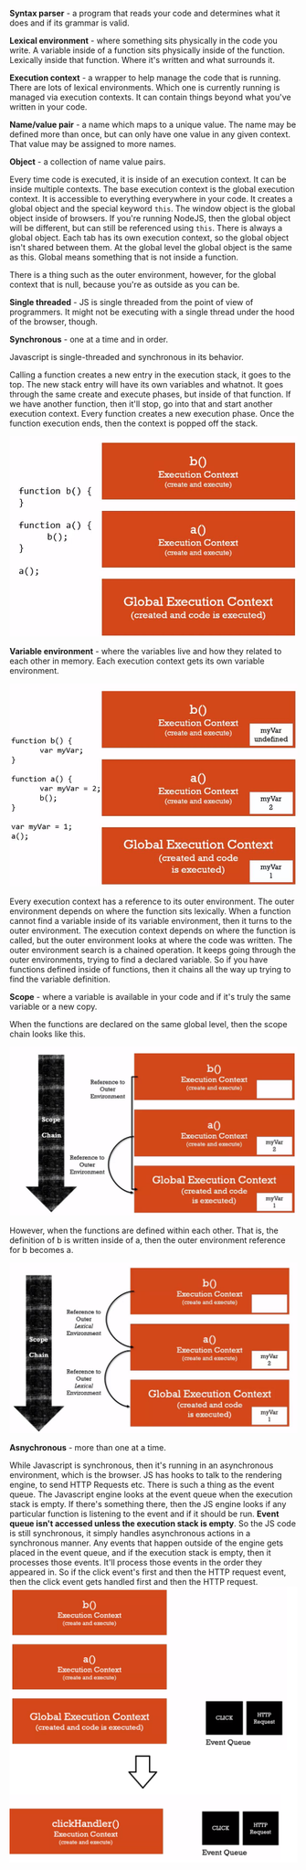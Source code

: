 **Syntax parser** - a program that reads your code
and determines what it does and if its grammar is valid.

**Lexical environment** - where something sits physically
in the code you write. A variable inside of a function
sits physically inside of the function. Lexically 
inside that function. Where it's written and what
surrounds it.

**Execution context** - a wrapper to help manage the
code that is running. There are lots of lexical
environments. Which one is currently running is managed
via execution contexts. It can contain things beyond
what you've written in your code.

**Name/value pair** - a name which maps to a unique
value. The name may be defined more than once, but
can only have one value in any given context.
That value may be assigned to more names.

**Object** - a collection of name value pairs.

Every time code is executed, it is inside of an
execution context. It can be inside multiple
contexts. The base execution context is
the global execution context. It is accessible
to everything everywhere in your code. It creates
a global object and the special keyword `this`.
The window object is the global object inside of
browsers. If you're running NodeJS, then the global
object will be different, but can still be referenced
using `this`. There is always a global object. 
Each tab has its own execution context, so the global
object isn't shared between them. At the global
level the global object is the same as this.
Global means something that is not inside a function.

There is a thing such as the outer environment,
however, for the global context that is null, 
because you're as outside as you can be.

**Single threaded** - JS is single threaded from the point of view of programmers.
It might not be executing with a single thread under the hood of the browser, though.

**Synchronous** - one at a time and in order.

Javascript is single-threaded and synchronous in its behavior.

Calling a function creates a new entry in the execution stack, it goes to the top.
The new stack entry will have its own variables and whatnot. It goes through the same
create and execute phases, but inside of that function. If we have another function,
then it'll stop, go into that and start another execution context. Every function
creates a new execution phase. Once the function execution ends, then the context
is popped off the stack.

![diagram](execution-stack.JPG)

**Variable environment** - where the variables live and how they related to each other
in memory. Each execution context gets its own variable environment.

![diagram](variable-env.JPG)

Every execution context has a reference to its outer environment. The outer environment
depends on where the function sits lexically. When a function cannot find a variable
inside of its variable environment, then it turns to the outer environment. The
execution context depends on where the function is called, but the outer environment
looks at where the code was written. The outer environment search is a chained operation.
It keeps going through the outer environments, trying to find a declared variable.
So if you have functions defined inside of functions, then it chains all the way up
trying to find the variable definition.

**Scope** - where a variable is available in your code and if it's truly the same variable
or a new copy.

When the functions are declared on the same global level, then the scope chain looks 
like this.

![diagram](global-scope-chain.JPG)

However, when the functions are defined within each other. That is, the definition of
b is written inside of a, then the outer environment reference for b becomes a.

![diagram](nested-scope-chain.JPG)

**Asnychronous** - more than one at a time.

While Javascript is synchronous, then it's running in an asynchronous environment, which
is the browser. JS has hooks to talk to the rendering engine, to send HTTP Requests etc.
There is such a thing as the event queue. The Javascript engine looks at the event queue
when the execution stack is empty. If there's something there, then the JS engine looks
if any particular function is listening to the event and if it should be run.
**Event queue isn't accessed unless the execution stack is empty**. So the JS code 
is still synchronous, it simply handles asynchronous actions in a synchronous manner.
Any events that happen outside of the engine gets placed in the event queue, and if the
execution stack is empty, then it processes those events. It'll process those events
in the order they appeared in. So if the click event's first and then the HTTP request
event, then the click event gets handled first and then the HTTP request.
![diagram](event-queue.png)